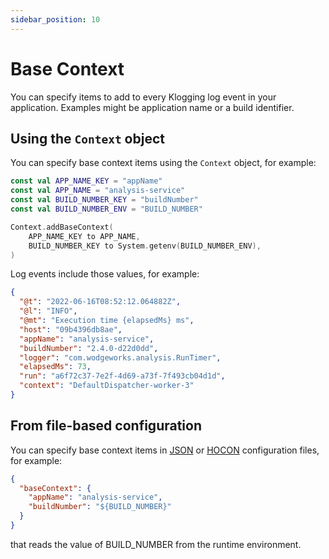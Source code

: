 ```yaml
---
sidebar_position: 10
---
```


# Base Context

You can specify items to add to every Klogging log event in your application.
Examples might be application name or a build identifier.

## Using the `Context` object

You can specify base context items using the `Context` object, for example:

```kotlin
const val APP_NAME_KEY = "appName"
const val APP_NAME = "analysis-service"
const val BUILD_NUMBER_KEY = "buildNumber"
const val BUILD_NUMBER_ENV = "BUILD_NUMBER"

Context.addBaseContext(
    APP_NAME_KEY to APP_NAME,
    BUILD_NUMBER_KEY to System.getenv(BUILD_NUMBER_ENV),
)
```

Log events include those values, for example:

```json
{
  "@t": "2022-06-16T08:52:12.064882Z",
  "@l": "INFO",
  "@mt": "Execution time {elapsedMs} ms",
  "host": "09b4396db8ae",
  "appName": "analysis-service",
  "buildNumber": "2.4.0-d22d0dd",
  "logger": "com.wodgeworks.analysis.RunTimer",
  "elapsedMs": 73,
  "run": "a6f72c37-7e2f-4d69-a73f-7f493cb04d1d",
  "context": "DefaultDispatcher-worker-3"
}
```

## From file-based configuration

You can specify base context items in [JSON](../configuration/json.md)
or [HOCON](../configuration/hocon.md) configuration files, for example:

```json
{
  "baseContext": {
    "appName": "analysis-service",
    "buildNumber": "${BUILD_NUMBER}"
  }
}
```

that reads the value of BUILD_NUMBER from the runtime environment.
